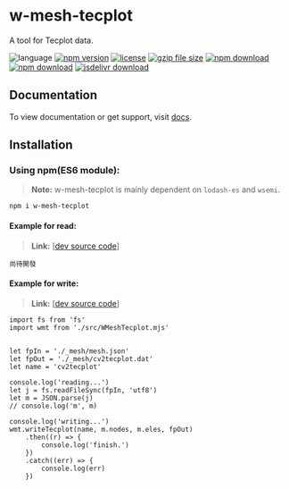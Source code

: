 # w-mesh-tecplot
A tool for Tecplot data.

![language](https://img.shields.io/badge/language-JavaScript-orange.svg) 
[![npm version](http://img.shields.io/npm/v/w-mesh-tecplot.svg?style=flat)](https://npmjs.org/package/w-mesh-tecplot) 
[![license](https://img.shields.io/npm/l/w-mesh-tecplot.svg?style=flat)](https://npmjs.org/package/w-mesh-tecplot) 
[![gzip file size](http://img.badgesize.io/yuda-lyu/w-mesh-tecplot/master/dist/w-mesh-tecplot.umd.js.svg?compression=gzip)](https://github.com/yuda-lyu/w-mesh-tecplot)
[![npm download](https://img.shields.io/npm/dt/w-mesh-tecplot.svg)](https://npmjs.org/package/w-mesh-tecplot) 
[![npm download](https://img.shields.io/npm/dm/w-mesh-tecplot.svg)](https://npmjs.org/package/w-mesh-tecplot) 
[![jsdelivr download](https://img.shields.io/jsdelivr/npm/hm/w-mesh-tecplot.svg)](https://www.jsdelivr.com/package/npm/w-mesh-tecplot)

## Documentation
To view documentation or get support, visit [docs](https://yuda-lyu.github.io/w-mesh-tecplot/global.html).

## Installation
### Using npm(ES6 module):
> **Note:** w-mesh-tecplot is mainly dependent on `lodash-es` and `wsemi`.
```alias
npm i w-mesh-tecplot
```

#### Example for read:
> **Link:** [[dev source code](https://github.com/yuda-lyu/w-mesh-tecplot/blob/master/g-read.mjs)]
```alias
尚待開發
```

#### Example for write:
> **Link:** [[dev source code](https://github.com/yuda-lyu/w-mesh-tecplot/blob/master/g-write.mjs)]
```alias
import fs from 'fs'
import wmt from './src/WMeshTecplot.mjs'


let fpIn = './_mesh/mesh.json'
let fpOut = './_mesh/cv2tecplot.dat'
let name = 'cv2tecplot'

console.log('reading...')
let j = fs.readFileSync(fpIn, 'utf8')
let m = JSON.parse(j)
// console.log('m', m)

console.log('writing...')
wmt.writeTecplot(name, m.nodes, m.eles, fpOut)
    .then((r) => {
        console.log('finish.')
    })
    .catch((err) => {
        console.log(err)
    })
```
